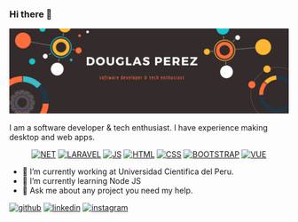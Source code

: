### Hi there 👋

![Profile Banner](https://raw.githubusercontent.com/Doug9507/Doug9507/master/Profile-Banner.png)

I am a software developer & tech enthusiast. I have experience making desktop and web apps.

<p align="center">
<a href="https://img.shields.io/badge/Backend-.NET-blue" target="_blank"><img src="https://img.shields.io/badge/Backend-.NET-blue" alt="NET"></a>
<a href="https://img.shields.io/badge/Backend-Laravel-red" target="_blank"><img src="https://img.shields.io/badge/Backend-Laravel-red" alt="LARAVEL"></a>
<a href="https://img.shields.io/badge/Frontend-JS-yellow" target="_blank"><img src="https://img.shields.io/badge/Frontend-JS-yellow" alt="JS"></a>
<a href="https://img.shields.io/badge/Frontend-HTML-orange" target="_blank"><img src="https://img.shields.io/badge/Frontend-HTML-orange" alt="HTML"></a>
<a href="https://img.shields.io/badge/Frontend-CSS-green" target="_blank"><img src="https://img.shields.io/badge/Frontend-CSS-green" alt="CSS"></a>
<a href="https://img.shields.io/badge/Frontend-BOOTSTRAP-blueviolet" target="_blank"><img src="https://img.shields.io/badge/Frontend-BOOTSTRAP-blueviolet" alt="BOOTSTRAP"></a>
<a href="https://img.shields.io/badge/Frontend-VUE-brightgreen" target="_blank"><img src="https://img.shields.io/badge/Frontend-VUE-brightgreen" alt="VUE"></a>
</p>

- 🔭 I’m currently working at Universidad Cientifica del Peru. 
- 🌱 I’m currently learning Node JS 
- 💬 Ask me about any project you need my help. 


[<img src='https://cdn.jsdelivr.net/npm/simple-icons@3.0.1/icons/github.svg' alt='github' height='40'>](https://github.com/Doug9507)  [<img src='https://cdn.jsdelivr.net/npm/simple-icons@3.0.1/icons/linkedin.svg' alt='linkedin' height='40'>](https://www.linkedin.com/in/jaime-douglas-pérez-barbarán-23aa29155//)  [<img src='https://cdn.jsdelivr.net/npm/simple-icons@3.0.1/icons/instagram.svg' alt='instagram' height='40'>](https://www.instagram.com/doug.perez/?hl=es-la/)  
<!--
**Doug9507/Doug9507** is a ✨ _special_ ✨ repository because its `README.md` (this file) appears on your GitHub profile.

Here are some ideas to get you started:

- 🔭 I’m currently working on ...
- 🌱 I’m currently learning ...
- 👯 I’m looking to collaborate on ...
- 🤔 I’m looking for help with ...
- 💬 Ask me about ...
- 📫 How to reach me: ...
- 😄 Pronouns: ...
- ⚡ Fun fact: ...
-->
